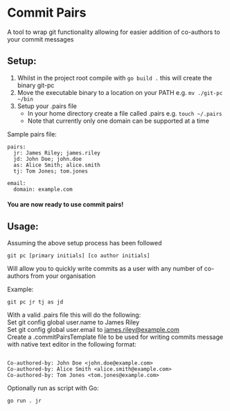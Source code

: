# Commit Pairs 
A tool to wrap git functionality allowing for easier addition of co-authors to your commit messages

## Setup:

1. Whilst in the project root compile with ```go build .``` this will create the binary git-pc
2. Move the executable binary to a location on your PATH e.g. ```mv ./git-pc ~/bin```
3. Setup your .pairs file 
   - In your home directory create a file called .pairs e.g. ```touch ~/.pairs```
   - Note that currently only one domain can be supported at a time

Sample pairs file:

```
pairs:
  jr: James Riley; james.riley
  jd: John Doe; john.doe
  as: Alice Smith; alice.smith
  tj: Tom Jones; tom.jones
  
email:
  domain: example.com
```

#### You are now ready to use commit pairs!

## Usage:

Assuming the above setup process has been followed
```
git pc [primary initials] [co author initials]
```

Will allow you to quickly write commits as a user with any number of co-authors from your organisation

Example:
```
git pc jr tj as jd
```
With a valid .pairs file this will do the following: \
Set git config global user.name to James Riley \
Set git config global user.email to james.riley@example.com \
Create a .commitPairsTemplate file to be used for writing commits message with native text editor in the following format:
```

Co-authored-by: John Doe <john.doe@example.com>
Co-authored-by: Alice Smith <alice.smith@example.com>
Co-authored-by: Tom Jones <tom.jones@example.com>
```

Optionally run as script with Go:

```go run . jr ```